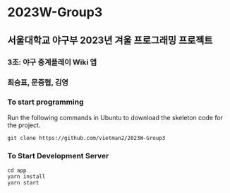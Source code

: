 # 2023W-Group3

## 서울대학교 야구부 2023년 겨울 프로그래밍 프로젝트
### 3조: 야구 중계플레이 Wiki 앱
### 최승표, 문중협, 김영

### To start programming
Run the following commands in Ubuntu to download the skeleton code for the project.
```shell
git clone https://github.com/vietman2/2023W-Group3
```

### To Start Development Server
```shell
cd app
yarn install
yarn start
```